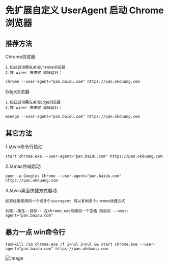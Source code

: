 # 免扩展自定义 UserAgent 启动 Chrome 浏览器

## 推荐方法

Chrome浏览器
```
1.如已启动需先关闭Chrome浏览器
2.按 win+r 快捷键 直接运行：

chrome --user-agent="pan.baidu.com" https://pan.okduang.com
```

Edge浏览器
```
1.如已启动需先关闭Edge浏览器
2.按 win+r 快捷键 直接运行：

msedge --user-agent="pan.baidu.com" https://pan.okduang.com
```

## 其它方法
1.从win命令行启动
```
start chrome.exe --user-agent="pan.baidu.com" https://pan.okduang.com
```

2.从mac终端启动
```
open -a Google\ Chrome --user-agent="pan.baidu.com" https://pan.okduang.com
```

3.从win桌面快捷方式启动
```
如果经常使用同一个或多个useragent 可以复制多个chrome快捷方式

右键--属性--目标-- 在chrome.exe后面加一个空格 然后加 --user-agent="pan.baidu.com"
```

## 暴力一点 win命令行
```
taskkill /im chrome.exe /f 1>nul 2>nul && start chrome.exe --user-agent="pan.baidu.com" https://pan.okduang.com
```

![image](https://user-images.githubusercontent.com/26950227/145552226-06f4f75a-462e-4378-b027-1b61407ba9eb.png)

